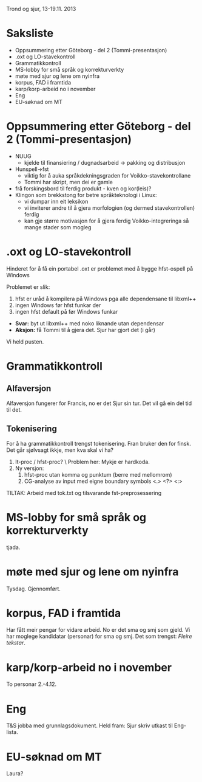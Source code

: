 Trond og sjur, 13-19.11. 2013

# Saksliste
* Oppsummering etter Göteborg - del 2 (Tommi-presentasjon)
* .oxt og LO-stavekontroll
* Grammatikkontroll
* MS-lobby for små språk og korrekturverkty
* møte med sjur og lene om nyinfra
* korpus, FAD i framtida
* karp/korp-arbeid no i november
* Eng
* EU-søknad om MT

# Oppsummering etter Göteborg - del 2 (Tommi-presentasjon)

* NUUG
    - kjelde til finansiering / dugnadsarbeid -> pakking og distribusjon
* Hunspell->fst
    - viktig for å auka språkdekningsgraden for Voikko-stavekontrollane
    - Tommi har skript, men dei er gamle
* frå forskingsbord til ferdig produkt - kven og kor(leis)?
* Klingon som brekkstong for betre språkteknologi i Linux:
    - vi dumpar inn eit leksikon
    - vi inviterer andre til å gjera morfologien (og dermed stavekontrollen) ferdig
    - kan gje større motivasjon for
   å gjera ferdig Voikko-integreringa så mange stader som mogleg

# .oxt og LO-stavekontroll

Hinderet for å få ein portabel .oxt er
problemet med å bygge hfst-ospell på Windows

Problemet er slik:

1. hfst er uråd å kompilera på Windows pga alle dependensane til libxml++
1. ingen Windows før hfst funkar der
1. ingen hfst default på før Windows funkar

* **Svar:** byt ut libxml++ med noko liknande utan dependensar
* **Aksjon:** få Tommi til å gjera det. Sjur har gjort det (i går)

Vi held pusten.

# Grammatikkontroll

## Alfaversjon
Alfaversjon fungerer for Francis, no er det Sjur sin tur. Det vil gå ein del
tid til det.

## Tokenisering

For å ha grammatikkontroll trengst tokenisering. Fran bruker den for finsk.
Det går sjølvsagt ikkje, men kva skal vi ha?

1. lt-proc / hfst-proc? \\
  Problem her: Mykje er hardkoda.
1. Ny versjon:
    1. hfst-proc utan komma og punktum (berre med mellomrom)
    1. CG-analyse av input med eigne boundary symbols <.> <?> <:>

TILTAK: Arbeid med tok.txt og tilsvarande fst-preprosessering

# MS-lobby for små språk og korrekturverkty

tjada.

# møte med sjur og lene om nyinfra

Tysdag. Gjennomført.

# korpus, FAD i framtida

Har fått meir pengar for vidare arbeid. No er det sma og smj som gjeld.
Vi har moglege kandidatar (personar) for sma og smj. Det som trengst:
*Fleire tekstar*.

# karp/korp-arbeid no i november

To personar 2.-4.12.

# Eng

T&S jobba med grunnlagsdokument.
Held fram: Sjur skriv utkast til Eng-lista.

# EU-søknad om MT

Laura?
